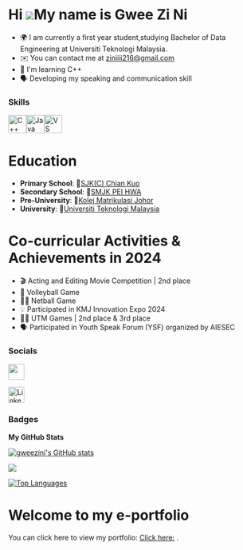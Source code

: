 Hi ![](https://user-images.githubusercontent.com/18350557/176309783-0785949b-9127-417c-8b55-ab5a4333674e.gif)My name is Gwee Zi Ni
==================================================================================================================================


* 🌍  I am currently a first year student,studying Bachelor of Data Engineering at Universiti Teknologi Malaysia.
* ✉️  You can contact me at [ziniiii216@gmail.com](mailto:ziniiii216@gmail.com)
* 🧠  I'm learning C++
* 🗣️  Developing my speaking and communication skill

### Skills


<p align="left">
<a href="https://docs.microsoft.com/en-us/cpp/?view=msvc-170" target="_blank" rel="noreferrer"><img src="https://raw.githubusercontent.com/danielcranney/readme-generator/main/public/icons/skills/cplusplus-colored.svg" width="36" height="36" alt="C++" /></a><a href="https://www.oracle.com/java/" target="_blank" rel="noreferrer"><img src="https://raw.githubusercontent.com/danielcranney/readme-generator/main/public/icons/skills/java-colored.svg" width="36" height="36" alt="Java" /></a><a href="https://code.visualstudio.com/" target="_blank" rel="noreferrer"><img src="https://raw.githubusercontent.com/danielcranney/readme-generator/main/public/icons/skills/visualstudiocode.svg" width="36" height="36" alt="VS Code" /></a>
</p>

# Education
- **Primary School**: 📍[SJK(C) Chian Kuo](https://maps.app.goo.gl/6oRjrNoYtxHgePxw6)
- **Secondary School**: 📍[SMJK PEI HWA](https://maps.app.goo.gl/LMPgZAtVornTgALBA)
- **Pre-University**: 📍[Kolej Matrikulasi Johor](https://maps.app.goo.gl/7Rd85kwy9bDppb7Z9)
- **University**: 📍[Universiti Teknologi Malaysia](https://maps.app.goo.gl/1SA76kQMLC6pPB1K7)


# Co-curricular Activities & Achievements in 2024
- 🎬 Acting and Editing Movie Competition | 2nd place
- 🏐 Volleyball Game
- 🤾‍♂️ Netball Game
- 💡 Participated in KMJ Innovation Expo 2024
- 🏃‍♀️ UTM Games | 2nd place & 3rd place
- 🗣️ Participated in Youth Speak Forum (YSF) organized by AIESEC
### Socials

<p align="left"> <a href="https://www.github.com/gweezini" target="_blank" rel="noreferrer"> <picture> <source media="(prefers-color-scheme: dark)" srcset="https://raw.githubusercontent.com/danielcranney/readme-generator/main/public/icons/socials/github-dark.svg" /> <source media="(prefers-color-scheme: light)" srcset="https://raw.githubusercontent.com/danielcranney/readme-generator/main/public/icons/socials/github.svg" /> <img src="https://raw.githubusercontent.com/danielcranney/readme-generator/main/public/icons/socials/github.svg" width="32" height="32" /> </picture> </a></p>
<p align="left">
  <p align="left">
  <a href="https://www.linkedin.com/in/gwee-zi-ni-74b208339/" target="_blank" rel="noreferrer">
    <picture>
      <source media="(prefers-color-scheme: dark)" srcset="https://raw.githubusercontent.com/danielcranney/readme-generator/main/public/icons/socials/linkedin-dark.svg" />
      <source media="(prefers-color-scheme: light)" srcset="https://raw.githubusercontent.com/danielcranney/readme-generator/main/public/icons/socials/linkedin.svg" />
      <img src="https://raw.githubusercontent.com/danielcranney/readme-generator/main/public/icons/socials/linkedin.svg" width="32" height="32" alt="LinkedIn" />
    </picture>
  </a>
</p>




### Badges

<b>My GitHub Stats</b>

<a href="http://www.github.com/gweezini"><img src="https://github-readme-stats.vercel.app/api?username=gweezini&show_icons=true&hide=&count_private=true&title_color=0891b2&text_color=ffffff&icon_color=0891b2&bg_color=1c1917&hide_border=true&show_icons=true" alt="gweezini's GitHub stats" /></a>

<a href="http://www.github.com/gweezini"><img src="https://github-readme-streak-stats.herokuapp.com/?user=gweezini&stroke=ffffff&background=1c1917&ring=0891b2&fire=0891b2&currStreakNum=ffffff&currStreakLabel=0891b2&sideNums=ffffff&sideLabels=ffffff&dates=ffffff&hide_border=true" /></a>


<a href="https://github.com/gweezini" align="left"><img src="https://github-readme-stats.vercel.app/api/top-langs/?username=gweezini&langs_count=10&title_color=0891b2&text_color=ffffff&icon_color=0891b2&bg_color=1c1917&hide_border=true&locale=en&custom_title=Top%20%Languages" alt="Top Languages" /></a>

# Welcome to my e-portfolio
You can click here to view my portfolio: 
[Click here:](https://tiszinieporfolio.netlify.app/)
</a>.


